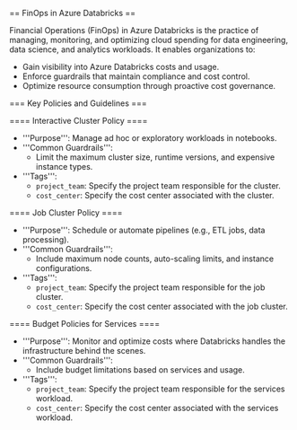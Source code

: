 == FinOps in Azure Databricks ==

Financial Operations (FinOps) in Azure Databricks is the practice of managing, monitoring, and optimizing cloud spending for data engineering, data science, and analytics workloads. It enables organizations to:
* Gain visibility into Azure Databricks costs and usage.
* Enforce guardrails that maintain compliance and cost control.
* Optimize resource consumption through proactive cost governance.

=== Key Policies and Guidelines ===

==== Interactive Cluster Policy ====
* '''Purpose''': Manage ad hoc or exploratory workloads in notebooks.
* '''Common Guardrails''': 
  * Limit the maximum cluster size, runtime versions, and expensive instance types.
* '''Tags''':
  * <code>project_team</code>: Specify the project team responsible for the cluster.
  * <code>cost_center</code>: Specify the cost center associated with the cluster.

==== Job Cluster Policy ====
* '''Purpose''': Schedule or automate pipelines (e.g., ETL jobs, data processing).
* '''Common Guardrails''': 
  * Include maximum node counts, auto-scaling limits, and instance configurations.
* '''Tags''':
  * <code>project_team</code>: Specify the project team responsible for the job cluster.
  * <code>cost_center</code>: Specify the cost center associated with the job cluster.

==== Budget Policies for Services ====
* '''Purpose''': Monitor and optimize costs where Databricks handles the infrastructure behind the scenes.
* '''Common Guardrails''': 
  * Include budget limitations based on services and usage.
* '''Tags''':
  * <code>project_team</code>: Specify the project team responsible for the services workload.
  * <code>cost_center</code>: Specify the cost center associated with the services workload.